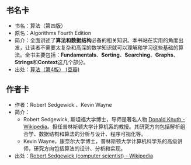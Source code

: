 
## 书名卡
- 书名：算法（第四版）
- 原名：Algorithms Fourth Edition
- 简介：全面讲述了**算法和数据结构**必备的相关知识。本书站在实用的角度出发，让读者不需要太复杂和高深的数学知识就可以理解和学习这些基础的算法。全书主要包括：**Fundamentals**、**Sorting**、**Searching**、**Graphs**、**Strings**和**Context**这几个部分。
- 出处：[算法（第4版） (豆瓣)][1]

## 作者卡
- 作者：Robert Sedgewick 、Kevin Wayne
- 简介：
	- Robert Sedgewick, 斯坦福大学博士，导师是著名人物 [Donald Knuth - Wikipedia][2]。担任普林斯顿大学计算机系的教授。其研究方向包括解析组合学、数据结构和算法的分析与设计、程序可视化等。
	- Kevin Wayne，康奈尔大学博士，普林斯顿大学计算机科学系的高级讲师，研究方向包括算法的设计、分析和实现。
- 出处：[Robert Sedgewick (computer scientist) - Wikipedia][3]

[1]:	https://book.douban.com/subject/19952400/
[2]:	https://en.wikipedia.org/wiki/Donald_Knuth
[3]:	https://en.wikipedia.org/wiki/Robert_Sedgewick_(computer_scientist)